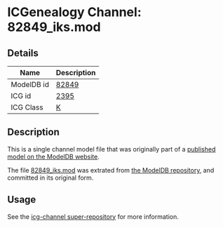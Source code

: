 # ICGenealogy Channel: 82849\_iks.mod

## Details

Name | Description
---- | -----------
ModelDB id | [82849](http://senselab.med.yale.edu/ModelDB/ShowModel.cshtml?model=82849)
ICG id | [2395](http://icg.neurotheory.ox.ac.uk/channels/1/2395)
ICG Class | [K](http://icg.neurotheory.ox.ac.uk/channels/1)

## Description

This is a single channel model file that was originally part of a [published model on the ModelDB website](http://senselab.med.yale.edu/mModelDB/ShowModel.cshtml?model=82849).

The file [82849\_iks.mod](82849_iks.mod) was extrated from [the ModelDB repository](http://senselab.med.yale.edu/ModelDB/ShowModel.cshtml?model=82849), and committed in its original form.

## Usage

See the [icg-channel super-repository](https://github.com/icgenealogy/icg-channels) for more information.